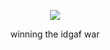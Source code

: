 <div align="center">
  <P>
       <img src="https://media1.tenor.com/m/5gIHLBU_DDYAAAAd/juju-dean-ween.gif"/>
    <p>
     winning the idgaf war  
    </p>

  </P>
 
